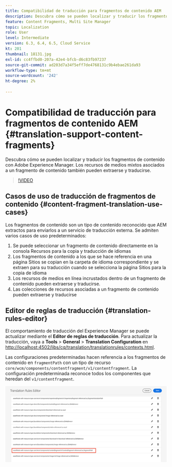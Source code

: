 ```yaml
---
title: Compatibilidad de traducción para fragmentos de contenido AEM
description: Descubra cómo se pueden localizar y traducir los fragmentos de contenido con Adobe Experience Manager. Los recursos de medios mixtos asociados a un fragmento de contenido también pueden extraerse y traducirse.
feature: Content Fragments, Multi Site Manager
topic: Localization
role: User
level: Intermediate
version: 6.3, 6.4, 6.5, Cloud Service
kt: 201
thumbnail: 18131.jpg
exl-id: cc4ffbd0-207a-42e4-bfcb-d6c83fb97237
source-git-commit: ad203d7a34f5eff7de4768131c9b4ebae261da93
workflow-type: tm+mt
source-wordcount: '242'
ht-degree: 2%

---
```


# Compatibilidad de traducción para fragmentos de contenido AEM {#translation-support-content-fragments}

Descubra cómo se pueden localizar y traducir los fragmentos de contenido con Adobe Experience Manager. Los recursos de medios mixtos asociados a un fragmento de contenido también pueden extraerse y traducirse.

>[!VIDEO](https://video.tv.adobe.com/v/18131/?quality=12&learn=on)

## Casos de uso de traducción de fragmentos de contenido {#content-fragment-translation-use-cases}

Los fragmentos de contenido son un tipo de contenido reconocido que AEM extractos para enviarlos a un servicio de traducción externa. Se admiten varios casos de uso predeterminados:

1. Se puede seleccionar un fragmento de contenido directamente en la consola Recursos para la copia y traducción de idiomas
2. Los fragmentos de contenido a los que se hace referencia en una página Sitios se copian en la carpeta de idioma correspondiente y se extraen para su traducción cuando se selecciona la página Sitios para la copia de idioma
3. Los recursos de medios en línea incrustados dentro de un fragmento de contenido pueden extraerse y traducirse.
4. Las colecciones de recursos asociadas a un fragmento de contenido pueden extraerse y traducirse

## Editor de reglas de traducción {#translation-rules-editor}

El comportamiento de traducción del Experience Manager se puede actualizar mediante el **Editor de reglas de traducción**. Para actualizar la traducción, vaya a **Tools** > **General** > **Translation Configuration** en [http://localhost:4502/libs/cq/translation/translationrules/contexts.html](http://localhost:4502/libs/cq/translation/translationrules/contexts.html).

Las configuraciones predeterminadas hacen referencia a los fragmentos de contenido en `fragmentPath` con un tipo de recurso `core/wcm/components/contentfragment/v1/contentfragment`. La configuración predeterminada reconoce todos los componentes que heredan del `v1/contentfragment`.

![Editor de reglas de traducción](assets/translation-configuration.png)
